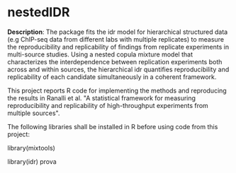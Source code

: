 # nestedIDR
**Description**: The package fits the idr model for hierarchical structured data (e.g ChIP-seq data from different labs with multiple replicates) to measure the reproducibility and replicability of findings from replicate experiments in multi-source studies. Using a nested copula mixture model that characterizes the interdependence between replication experiments both across and within sources, the hierarchical idr quantifies reproducibility and replicability of each candidate simultaneously in a coherent framework.

This project reports R code for implementing the methods and reproducing the results in Ranalli et al. "A statistical framework for measuring reproducibility and replicability of high-throughput experiments from multiple sources".

The following libraries shall be installed in R before using code from
this project:

library(mixtools)

library(idr)
prova 
